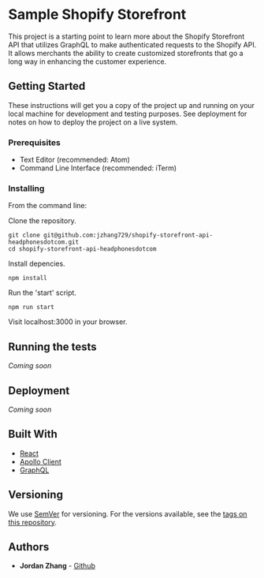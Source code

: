 # Sample Shopify Storefront

This project is a starting point to learn more about the Shopify Storefront API that utilizes GraphQL to make authenticated requests to the Shopify API. It allows merchants the ability to create customized storefronts that go a long way in enhancing the customer experience.

## Getting Started

These instructions will get you a copy of the project up and running on your local machine for development and testing purposes. See deployment for notes on how to deploy the project on a live system.

### Prerequisites

* Text Editor (recommended: Atom)
* Command Line Interface (recommended: iTerm)

### Installing

From the command line:

Clone the repository.

```
git clone git@github.com:jzhang729/shopify-storefront-api-headphonesdotcom.git
cd shopify-storefront-api-headphonesdotcom
```

Install depencies.

```
npm install
```

Run the 'start' script.

```
npm run start
```

Visit localhost:3000 in your browser.

## Running the tests

_Coming soon_

## Deployment

_Coming soon_

## Built With

* [React](http://reactjs.org)
* [Apollo Client](https://www.apollographql.com)
* [GraphQL](http://graphql.org/)

## Versioning

We use [SemVer](http://semver.org/) for versioning. For the versions available, see the [tags on this repository](https://github.com/your/project/tags).

## Authors

* **Jordan Zhang** - [Github](https://github.com/jzhang729)
